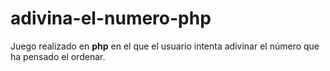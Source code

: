 # adivina-el-numero-php
Juego realizado en **php** en el que el usuario intenta adivinar el número que ha pensado el ordenar. 
